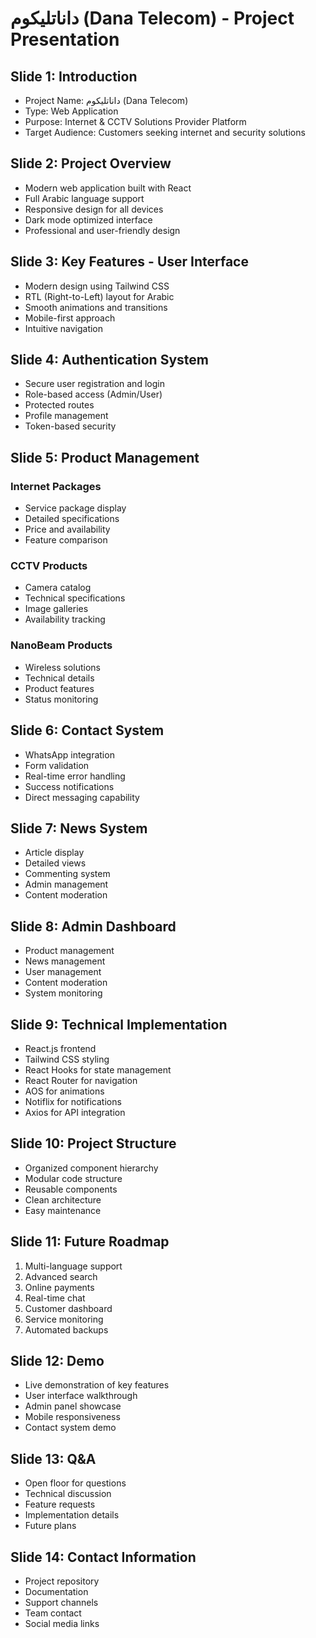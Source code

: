 # داناتليكوم (Dana Telecom) - Project Presentation

## Slide 1: Introduction
- Project Name: داناتليكوم (Dana Telecom)
- Type: Web Application
- Purpose: Internet & CCTV Solutions Provider Platform
- Target Audience: Customers seeking internet and security solutions

## Slide 2: Project Overview
- Modern web application built with React
- Full Arabic language support
- Responsive design for all devices
- Dark mode optimized interface
- Professional and user-friendly design

## Slide 3: Key Features - User Interface
- Modern design using Tailwind CSS
- RTL (Right-to-Left) layout for Arabic
- Smooth animations and transitions
- Mobile-first approach
- Intuitive navigation

## Slide 4: Authentication System
- Secure user registration and login
- Role-based access (Admin/User)
- Protected routes
- Profile management
- Token-based security

## Slide 5: Product Management
### Internet Packages
- Service package display
- Detailed specifications
- Price and availability
- Feature comparison

### CCTV Products
- Camera catalog
- Technical specifications
- Image galleries
- Availability tracking

### NanoBeam Products
- Wireless solutions
- Technical details
- Product features
- Status monitoring

## Slide 6: Contact System
- WhatsApp integration
- Form validation
- Real-time error handling
- Success notifications
- Direct messaging capability

## Slide 7: News System
- Article display
- Detailed views
- Commenting system
- Admin management
- Content moderation

## Slide 8: Admin Dashboard
- Product management
- News management
- User management
- Content moderation
- System monitoring

## Slide 9: Technical Implementation
- React.js frontend
- Tailwind CSS styling
- React Hooks for state management
- React Router for navigation
- AOS for animations
- Notiflix for notifications
- Axios for API integration

## Slide 10: Project Structure
- Organized component hierarchy
- Modular code structure
- Reusable components
- Clean architecture
- Easy maintenance

## Slide 11: Future Roadmap
1. Multi-language support
2. Advanced search
3. Online payments
4. Real-time chat
5. Customer dashboard
6. Service monitoring
7. Automated backups

## Slide 12: Demo
- Live demonstration of key features
- User interface walkthrough
- Admin panel showcase
- Mobile responsiveness
- Contact system demo

## Slide 13: Q&A
- Open floor for questions
- Technical discussion
- Feature requests
- Implementation details
- Future plans

## Slide 14: Contact Information
- Project repository
- Documentation
- Support channels
- Team contact
- Social media links 